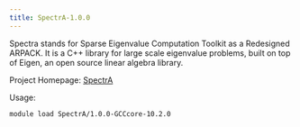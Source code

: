 ```yaml
---
title: SpectrA-1.0.0
---
```

Spectra stands for Sparse Eigenvalue Computation Toolkit as a Redesigned ARPACK. It is a C++
 library for large scale eigenvalue problems, built on top of Eigen, an open source linear algebra library.

Project Homepage: [SpectrA](https://spectralib.org/)

Usage:
```
module load SpectrA/1.0.0-GCCcore-10.2.0
```
